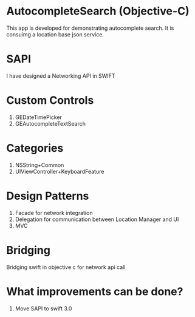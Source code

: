 # AutocompleteSearch (Objective-C)
This app is developed for demonstrating autocomplete search. It is consuimg a location base json service.

# SAPI
I have designed a Networking API in SWIFT

# Custom Controls
1. GEDateTimePicker
2. GEAutocompleteTextSearch

# Categories
1. NSString+Common
2. UIViewController+KeyboardFeature

# Design Patterns
1. Facade for network integration
2. Delegation for communication between Location Manager and UI
3. MVC


# Bridging
Bridging swift in objective c for network api call

# What improvements can be done?
1. Move SAPI to swift 3.0
